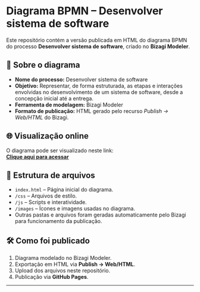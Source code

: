 # Diagrama BPMN – Desenvolver sistema de software

Este repositório contém a versão publicada em HTML do diagrama BPMN do processo **Desenvolver sistema de software**, criado no **Bizagi Modeler**.

## 📄 Sobre o diagrama
- **Nome do processo:** Desenvolver sistema de software
- **Objetivo:** Representar, de forma estruturada, as etapas e interações envolvidas no desenvolvimento de um sistema de software, desde a concepção inicial até a entrega.
- **Ferramenta de modelagem:** Bizagi Modeler
- **Formato de publicação:** HTML gerado pelo recurso *Publish → Web/HTML* do Bizagi.

## 🌐 Visualização online
O diagrama pode ser visualizado neste link:  
[**Clique aqui para acessar**](https://julianash.github.io/processo/)  

## 📂 Estrutura de arquivos
- `index.html` – Página inicial do diagrama.
- `/css` – Arquivos de estilo.
- `/js` – Scripts e interatividade.
- `/images` – Ícones e imagens usadas no diagrama.
- Outras pastas e arquivos foram geradas automaticamente pelo Bizagi para funcionamento da publicação.

## 🛠 Como foi publicado
1. Diagrama modelado no Bizagi Modeler.
2. Exportação em HTML via **Publish → Web/HTML**.
3. Upload dos arquivos neste repositório.
4. Publicação via **GitHub Pages**.


---
